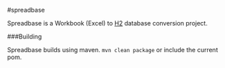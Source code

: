 #spreadbase

Spreadbase is a Workbook (Excel) to [H2](http://h2database.com/html/main.html) database conversion project. 

###Building

Spreadbase builds using maven. `mvn clean package` or include
the current pom.